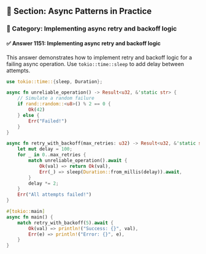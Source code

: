 ## 📘 Section: Async Patterns in Practice
### 🔹 Category: Implementing async retry and backoff logic
#### ✅ Answer 1151: Implementing async retry and backoff logic

This answer demonstrates how to implement retry and backoff logic for a failing async operation. Use `tokio::time::sleep` to add delay between attempts.

```rust
use tokio::time::{sleep, Duration};

async fn unreliable_operation() -> Result<u32, &'static str> {
    // Simulate a random failure
    if rand::random::<u8>() % 2 == 0 {
        Ok(42)
    } else {
        Err("Failed!")
    }
}

async fn retry_with_backoff(max_retries: u32) -> Result<u32, &'static str> {
    let mut delay = 100;
    for _ in 0..max_retries {
        match unreliable_operation().await {
            Ok(val) => return Ok(val),
            Err(_) => sleep(Duration::from_millis(delay)).await,
        }
        delay *= 2;
    }
    Err("All attempts failed!")
}

#[tokio::main]
async fn main() {
    match retry_with_backoff(5).await {
        Ok(val) => println!("Success: {}", val),
        Err(e) => println!("Error: {}", e),
    }
}
```

